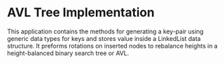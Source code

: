 # AVL Tree Implementation
 This application contains the methods for generating a key-pair using generic data types for keys and stores value inside a LinkedList data structure. It preforms rotations on inserted nodes to rebalance heights in a height-balanced binary search tree or AVL.
